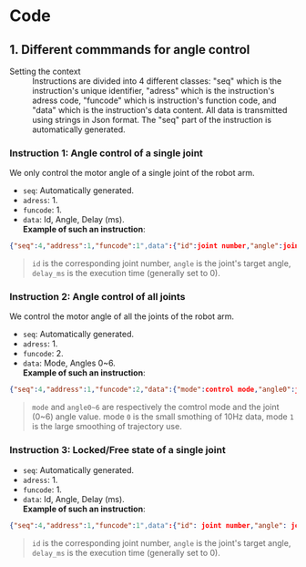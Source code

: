 # Code

## 1. Different commmands for angle control
<dl>
    <dt>Setting the context</dt>
    <dd>Instructions are divided into 4 different classes: "seq" which is the instruction's unique identifier, "adress" which is the instruction's adress code, "funcode" which is instruction's function code, and "data" which is the instruction's data content.  
    All data is transmitted using strings in Json format. The "seq" part of the instruction is automatically generated.</dd>
</dl>

### Instruction 1: Angle control of a single joint
We only control the motor angle of a single joint of the robot arm.
- `seq`: Automatically generated.
- `adress`: 1.
- `funcode`: 1.
- `data`: Id, Angle, Delay (ms).  
**Example of such an instruction**:
```json
{"seq":4,"address":1,"funcode":1",data":{"id":joint number,"angle":joint target angle,"delay_ms":execution time}}
```
> `id` is the corresponding joint number, `angle` is the joint's target angle, `delay_ms` is the execution time (generally set to 0).

### Instruction 2: Angle control of all joints
We control the motor angle of all the joints of the robot arm.
- `seq`: Automatically generated.
- `adress`: 1.
- `funcode`: 2.
- `data`: Mode, Angles 0~6.  
**Example of such an instruction**:
```json
{"seq":4,"address":1,"funcode":2,"data":{"mode":control mode,"angle0":joint0 angle value,"angle1":joint1 angle value,"angle2":joint2 angle value,"angle3":joint3 angle value,"angle4":joint4 angle value,"angle5":joint5 angle value,"angle6":joint6 angle value}}
```
> `mode` and `angle0~6` are respectively the comtrol mode and the joint (0~6) angle value. mode `0` is the small smothing of 10Hz data, mode `1` is the large smoothing of trajectory use.

### Instruction 3: Locked/Free state of a single joint
- `seq`: Automatically generated.
- `adress`: 1.
- `funcode`: 1.
- `data`: Id, Angle, Delay (ms).  
**Example of such an instruction**:
```json
{"seq":4,"address":1,"funcode":1",data":{"id": joint number,"angle": joint target angle,"delay_ms": execution time}}
```
> `id` is the corresponding joint number, `angle` is the joint's target angle, `delay_ms` is the execution time (generally set to 0).